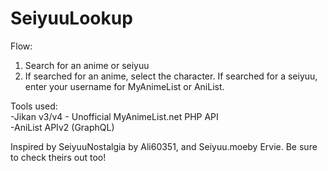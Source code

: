 # SeiyuuLookup

Flow: <br/>
1. Search for an anime or seiyuu <br/>
2. If searched for an anime, select the character. If searched for a seiyuu, enter your username for MyAnimeList or AniList.

Tools used: <br/>
-Jikan v3/v4 - Unofficial MyAnimeList.net PHP API <br/>
-AniList APIv2 (GraphQL) <br/>

Inspired by SeiyuuNostalgia by Ali60351, and Seiyuu.moeby Ervie. Be sure to check theirs out too!
